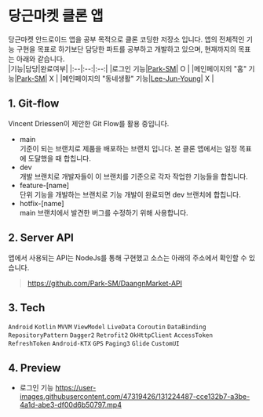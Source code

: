 # 당근마켓 클론 앱
당근마켓 안드로이드 앱을 공부 목적으로 클론 코딩한 저장소 입니다. 앱의 전체적인 기능 구현을 목표로 하기보단 담당한 파트를 공부하고 개발하고 있으며, 현재까지의 목표는 아래와 같습니다.<br>
|기능|담당|완료여부|
|:--|:--:|:--:|
|로그인 기능|[Park-SM](https://github.com/Park-SM)| O |
|메인페이지의 "홈" 기능|[Park-SM](https://github.com/Park-SM)| X |
|메인페이지의 "동네생활" 기능|[Lee-Jun-Young](https://github.com/Lee-Jun-Young)| X |

## 1. Git-flow
Vincent Driessen이 제안한 Git Flow를 활용 중입니다.
- main<br>
기준이 되는 브랜치로 제품을 배포하는 브랜치 입니다. 본 클론 앱에서는 일정 목표에 도달했을 때 합칩니다.
- dev<br>
개발 브랜치로 개발자들이 이 브랜치를 기준으로 각자 작업한 기능들을 합칩니다.
- feature-[name]<br>
단위 기능을 개발하는 브랜치로 기능 개발이 완료되면 dev 브랜치에 합칩니다.
- hotfix-[name]<br>
main 브랜치에서 발견한 버그를 수정하기 위해 사용합니다.


## 2. Server API
앱에서 사용되는 API는 NodeJs를 통해 구현했고 소스는 아래의 주소에서 확인할 수 있습니다.<br>
>https://github.com/Park-SM/DaangnMarket-API

## 3. Tech
`Android` `Kotlin` `MVVM` `ViewModel` `LiveData` `Coroutin` `DataBinding` `RepositoryPattern` `Dagger2` `Retrofit2` `OkHttpClient` `AccessToken` `RefreshToken` `Android-KTX` `GPS` `Paging3` `Glide` `CustomUI`

## 4. Preview
- 로그인 기능
https://user-images.githubusercontent.com/47319426/131224487-cce132b7-a3be-4a1d-abe3-df00d6b50797.mp4
